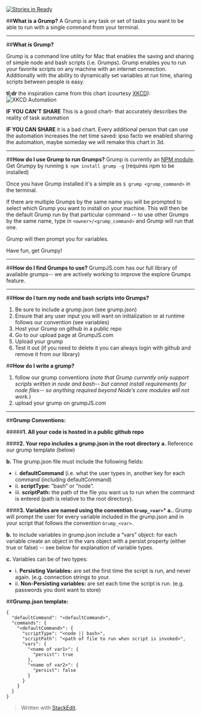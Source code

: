 [![Stories in Ready](https://badge.waffle.io/carbonicTamale/grump.png?label=ready&title=Ready)](https://waffle.io/carbonicTamale/grump)

##**What is a Grump?**
A Grump is any task or set of tasks you want to be able to run with a single command from your terminal. 
__________________

##**What is Grump?**


Grump is a command line utility for Mac that enables the saving and sharing of simple node and bash scripts (i.e. Grumps). Grump enables you to run your favorite scripts on any machine with an internet connection. Additionally with the ability to dynamically set variables at run time, sharing scripts between people is easy.

**tl;dr** the inspiration came from this chart (courtesy [XKCD](http://xkcd.com)):
![XKCD Automation](http://imgs.xkcd.com/comics/is_it_worth_the_time.png)


**IF YOU CAN'T SHARE** This is a good chart- that accurately describes the reality of task automation

**IF YOU CAN SHARE** it is a bad chart. Every additional person that can use the automation increases the net time saved: ipso facto we enabled sharing the automation, maybe someday we will remake this chart in 3d.


__________________________

##**How do I use Grump to run Grumps?**
Grump is currently an [NPM module](http://npmjs.com). Get Grumpy by running ```$ npm install grump -g``` (requires npm to be installed)

Once you have Grump installed it's a simple as ```$ grump <grump_command>``` in the terminal.

If there are multiple Grumps by the same name you will be prompted to select which Grump you want to install on your machine. This will then be the default Grump run by that particular command -- to use other Grumps by the same name, type in ```<owner>/<grump_command>``` and Grump will run that one.

Grump will then prompt you for variables.

Have fun, get Grumpy! 

__________________________

##**How do I find Grumps to use?**
GrumpJS.com has our full library of available grumps-- we are actively working to improve the explore Grumps feature.

__________________________

##**How do I turn my node and bash scripts into Grumps?**
1. Be sure to include a grump.json (see grump.json)
2. Ensure that any user input you will want on initialization or at runtime follows our convention (see variables)
3. Host your Grump on github in a public repo
4. Go to our upload page at GrumpJS.com
5. Upload your grump
6. Test it out (if you need to delete it you can always login with github and remove it from our library)

##**How do I write a grump?**
1. follow our grump conventions (*note that Grump currently only support scripts written in node and bash-- but cannot install requirements for node files-- so anything required beyond Node’s core modules will not work.*)
2. upload your grump on grumpJS.com



__________________________




##**Grump Conventions:**

#####**1. All your code is hosted in a public github repo**

####**2. Your repo includes a grump.json in the root directory**
  **a.** Reference our grump template (below)

  **b.** The grump.json file must include the following fields:
  * i. **defaultCommand** (i.e. what the user types in, another key for each command (including defaultCommand) 
  * ii. **scriptType:** “bash” or “node”. 
  * iii. **scriptPath:** the path of the file you want us to run when the command is entered (path is relative to the root directory).

####**3. Variables are named using the convention ```Grump_<var>```***
**a.**. Grump will prompt the user for every variable included in the grump.json and in your script that follows the convention ```Grump_<var>```.

**b.**  to include variables in grump.json
include a “vars” object: for each variable create an object in the vars object with a persist property (either true or false) -- see below for explanation of variable types.

**c.** Variables can be of two types:
* i. **Persisting Variables:** are set the first time the script is run, and never again. (e.g. connection      strings to your. 
* ii. **Non-Persisting variables:** are set each time the script is run. (e.g. passwords you dont want to store)

##**Grump.json template:**
```
{
  "defaultCommand": "<defaultCommand>",
  "commands": {
    "<defaultCommand>": {
      "scriptType": "<node || bash>",
      "scriptPath": "<path of file to run when script is invoked>",
      "vars": {
        "<name of var1>": {
          "persist": true
        },
        "<name of var2>": {
          "persist": false
        }
      }
    }
  }
}
```

> Written with [StackEdit](https://stackedit.io/).
